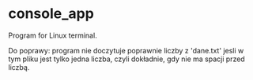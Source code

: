 # console_app
Program for Linux terminal. 

Do poprawy: program nie doczytuje poprawnie liczby z 'dane.txt' jesli w tym pliku jest tylko jedna liczba, czyli dokładnie, gdy nie ma spacji przed liczbą.
